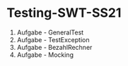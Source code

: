 # Testing-SWT-SS21
1. Aufgabe - GeneralTest
2. Aufgabe - TestException
3. Aufgabe - BezahlRechner
4. Aufgabe - Mocking
